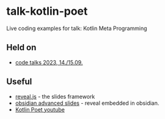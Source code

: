 # talk-kotlin-poet

Live coding examples for talk: Kotlin Meta Programming

## Held on

* [code talks 2023, 14./15.09.](https://codetalks.de/program)

## Useful

* [reveal.js](https://revealjs.com/markdown/) - the slides framework
* [obsidian advanced slides](https://mszturc.github.io/obsidian-advanced-slides/) - reveal embedded in obsidian.
* [Kotlin Poet youtube](https://www.youtube.com/watch?v=V81HIASXBdQ)
